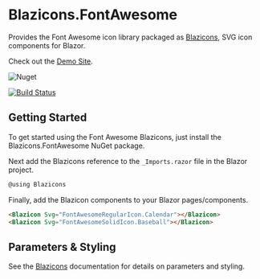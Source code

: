 # Blazicons.FontAwesome
Provides the Font Awesome icon library packaged as [Blazicons](https://github.com/kyleherzog/Blazicons), SVG icon components for Blazor.

Check out the [Demo Site](http://blazicons.com).

![Nuget](https://img.shields.io/nuget/v/Blazicons.FontAwesome)

[![Build Status](https://dev.azure.com/kyleherzog/Blazicons/_apis/build/status/Blazicons.FontAwesome?branchName=main)](https://dev.azure.com/kyleherzog/Blazicons/_build/latest?definitionId=19&branchName=main)

## Getting Started
To get started using the Font Awesome Blazicons, just install the Blazicons.FontAwesome NuGet package.

Next add the Blazicons reference to the `_Imports.razor` file in the Blazor project.

```csharp
@using Blazicons
```

Finally, add the Blazicon components to your Blazor pages/components.
```html
<Blazicon Svg="FontAwesomeRegularIcon.Calendar"></Blazicon>
<Blazicon Svg="FontAwesomeSolidIcon.Baseball"></Blazicon>
```

## Parameters & Styling
See the [Blazicons](https://github.com/kyleherzog/Blazicons) documentation for details on parameters and styling.